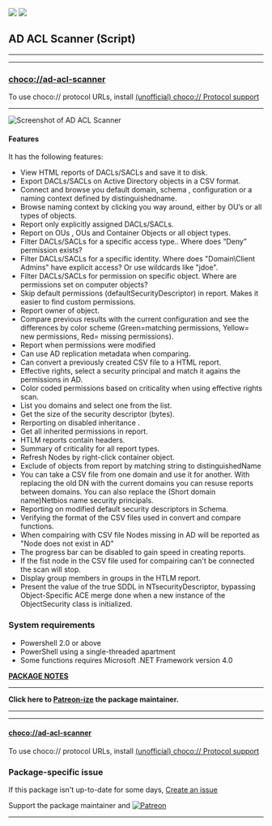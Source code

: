[![](https://img.shields.io/chocolatey/v/ad-acl-scanner?color=green&label=ad-acl-scanner)](https://chocolatey.org/packages/ad-acl-scanner) [![](https://img.shields.io/chocolatey/dt/ad-acl-scanner)](https://chocolatey.org/packages/ad-acl-scanner)

## AD ACL Scanner (Script)

---

---

### [choco://ad-acl-scanner](choco://ad-acl-scanner)
To use choco:// protocol URLs, install [(unofficial) choco:// Protocol support ](https://chocolatey.org/packages/choco-protocol-support)

---

![Screenshot of AD ACL Scanner](https://cdn.staticaly.com/gh/canix1/ADACLScanner/master/src/ADACLScan6.0.png)	


#### Features

It has the following features:

* View HTML reports of DACLs/SACLs and save it to disk.
* Export DACLs/SACLs on Active Directory objects in a CSV format.
* Connect and browse you default domain, schema , configuration or a naming context defined by distinguishedname.
* Browse naming context by clicking you way around, either by OU’s or all types of objects.
* Report only explicitly assigned DACLs/SACLs.
* Report on OUs , OUs and Container Objects or all object types.
* Filter DACLs/SACLs for a specific access type.. Where does “Deny” permission exists?
* Filter DACLs/SACLs for a specific identity. Where does "Domain\Client Admins" have explicit access? Or use wildcards like "jdoe".
* Filter DACLs/SACLs for permission on specific object. Where are permissions set on computer objects?
* Skip default permissions (defaultSecurityDescriptor) in report. Makes it easier to find custom permissions.
* Report owner of object.
* Compare previous results with the current configuration and see the differences by color scheme (Green=matching permissions, Yellow= new permissions, Red= missing permissions).
* Report when permissions were modified
* Can use AD replication metadata when comparing.
* Can convert a previously created CSV file to a HTML report.
* Effective rights, select a security principal and match it agains the permissions in AD.
* Color coded permissions based on criticality when using effective rights scan.
* List you domains and select one from the list.
* Get the size of the security descriptor (bytes).
* Rerporting on disabled inheritance .
* Get all inherited permissions in report.
* HTLM reports contain headers.
* Summary of criticality for all report types.
* Refresh Nodes by right-click container object.
* Exclude of objects from report by matching string to distinguishedName
* You can take a CSV file from one domain and use it for another. With replacing the old DN with the current domains you can resuse reports between domains. You can also replace the (Short domain name)Netbios name security principals.
* Reporting on modified default security descriptors in Schema.
* Verifying the format of the CSV files used in convert and compare functions.
* When compairing with CSV file Nodes missing in AD will be reported as "Node does not exist in AD"
* The progress bar can be disabled to gain speed in creating reports.
* If the fist node in the CSV file used for compairing can't be connected the scan will stop.
* Display group members in groups in the HTLM report.
* Present the value of the true SDDL in NTsecurityDescriptor, bypassing Object-Specific ACE merge done when a new instance of the ObjectSecurity class is initialized.

### System requirements

* Powershell 2.0 or above
* PowerShell using a single-threaded apartment
* Some functions requires Microsoft .NET Framework version 4.0

**[PACKAGE NOTES](https://github.com/bcurran3/ChocolateyPackages/blob/master/ad-acl-scanner/readme.md)**

	

---

**Click here to [Patreon-ize](https://www.patreon.com/bcurran3) the package maintainer.**

---

---

#### [choco://ad-acl-scanner](choco://ad-acl-scanner)
To use choco:// protocol URLs, install [(unofficial) choco:// Protocol support ](https://chocolatey.org/packages/choco-protocol-support)

### Package-specific issue
If this package isn't up-to-date for some days, [Create an issue](https://github.com/tunisiano187/Chocolatey-packages/issues/new/choose)

Support the package maintainer and [![Patreon](https://cdn.jsdelivr.net/gh/tunisiano187/Chocolatey-packages@d15c4e19c709e7148588d4523ffc6dd3cd3c7e5e/icons/patreon.png)](https://www.patreon.com/tunisiano)

---
